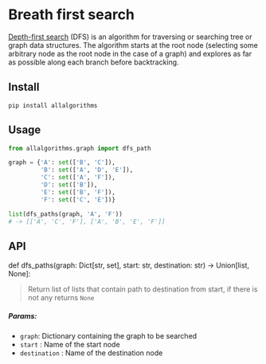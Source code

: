 # Breath first search

[Depth-first search](https://en.wikipedia.org/wiki/Depth-first_search) (DFS) is an algorithm for traversing or searching tree or graph data structures. The algorithm starts at the root node (selecting some arbitrary node as the root node in the case of a graph) and explores as far as possible along each branch before backtracking.

## Install

```
pip install allalgorithms
```

## Usage

```py
from allalgorithms.graph import dfs_path

graph = {'A': set(['B', 'C']),
         'B': set(['A', 'D', 'E']),
         'C': set(['A', 'F']),
         'D': set(['B']),
         'E': set(['B', 'F']),
         'F': set(['C', 'E'])}

list(dfs_paths(graph, 'A', 'F'))
# -> [['A', 'C', 'F'], ['A', 'B', 'E', 'F']]

```

## API

def dfs_paths(graph: Dict[str, set], start: str, destination: str) -> Union[list, None]:

> Return list of lists that contain path to destination from start, if there is not any returns `None`

##### Params:

- `graph`: Dictionary containing the graph to be searched
- `start` : Name of the start node
- `destination` : Name of the destination node
